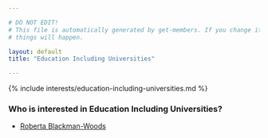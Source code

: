 ```yaml
---

# DO NOT EDIT!
# This file is automatically generated by get-members. If you change it, bad
# things will happen.

layout: default
title: "Education Including Universities"

---
```


{% include interests/education-including-universities.md %}

### Who is interested in Education Including Universities?


* [Roberta Blackman-Woods](/members/roberta-blackman-woods.html)
